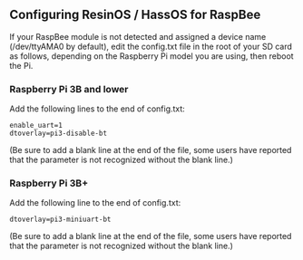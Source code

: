 ## Configuring ResinOS / HassOS for RaspBee

If your RaspBee module is not detected and assigned a device name (/dev/ttyAMA0 by default), edit the config.txt file in the root of your SD card as follows, depending on the Raspberry Pi model you are using, then reboot the Pi.

### Raspberry Pi 3B and lower

Add the following lines to the end of config.txt:
```
enable_uart=1
dtoverlay=pi3-disable-bt

```
(Be sure to add a blank line at the end of the file, some users have reported that the parameter is not recognized without the blank line.)

### Raspberry Pi 3B+

Add the following line to the end of config.txt:
```
dtoverlay=pi3-miniuart-bt

```
(Be sure to add a blank line at the end of the file, some users have reported that the parameter is not recognized without the blank line.)